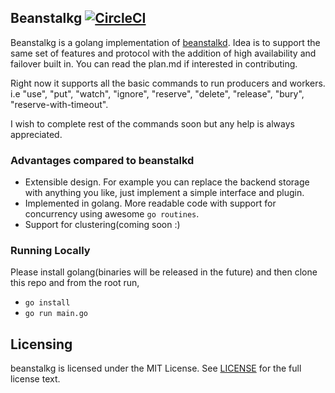 ## Beanstalkg [![CircleCI](https://circleci.com/gh/vimukthi-git/beanstalkg.svg?style=svg)](https://circleci.com/gh/vimukthi-git/beanstalkg)

Beanstalkg is a golang implementation of [beanstalkd](https://github.com/kr/beanstalkd). Idea is to support the same set of features and protocol with the addition of
high availability and failover built in. You can read the plan.md if interested in contributing. 

Right now it supports all the basic commands to run producers and workers. i.e "use", "put", "watch", "ignore", "reserve",  "delete", "release", "bury", "reserve-with-timeout". 

I wish to complete rest of the commands soon but any help is always appreciated.

### Advantages compared to beanstalkd

- Extensible design. For example you can replace the backend storage with anything you like, just implement a simple interface and plugin.
- Implemented in golang. More readable code with support for concurrency using awesome `go routines`.
- Support for clustering(coming soon :)

### Running Locally

Please install golang(binaries will be released in the future) and then clone this repo and from the root run,

- `go install`
- `go run main.go`

## Licensing

beanstalkg is licensed under the MIT License. See [LICENSE]((https://github.com/vimukthi-git/beanstalkg/blob/master/LICENSE)) for the full license text.
